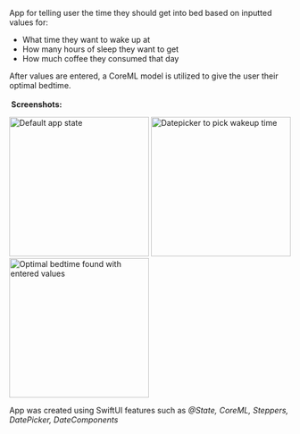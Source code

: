 App for telling user the time they should get into bed based on inputted values for:
- What time they want to wake up at
- How many hours of sleep they want to get
- How much coffee they consumed that day

After values are entered, a CoreML model is utilized to give the user their optimal bedtime.
<br/><br/>
** Screenshots:**
<p float="left">
  <img alt="Default app state" src="https://github.com/anthonycandelino/BetterRest/assets/32252982/690cbcb6-6c1c-492b-9b42-7962d812b979" width="250" />
  <img alt="Datepicker to pick wakeup time" src="https://github.com/anthonycandelino/BetterRest/assets/32252982/5948f7d5-b1fb-4fa3-80bc-cd81ee641eaf" width="250" />
  <img alt="Optimal bedtime found with entered values" src="https://github.com/anthonycandelino/BetterRest/assets/32252982/d8e94407-73f7-49f9-82f5-c103cbb71cbe" width="250" />
</p>

App was created using SwiftUI features such as _@State, CoreML, Steppers, DatePicker, DateComponents_
